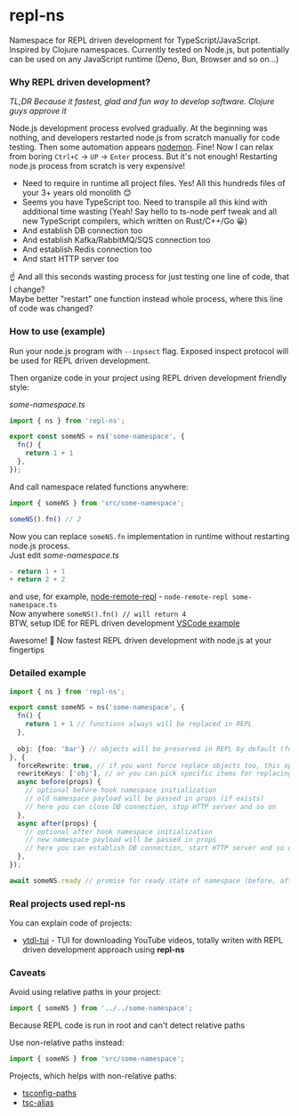 # repl-ns

Namespace for REPL driven development for TypeScript/JavaScript. 
Inspired by Clojure namespaces.
Currently tested on Node.js, but potentially can be used on any JavaScript runtime (Deno, Bun, Browser and so on...)

### Why REPL driven development?

*TL;DR Because it fastest, glad and fun way to develop software. Clojure guys approve it*

Node.js development process evolved gradually. At the beginning was nothing, and developers restarted node.js from scratch manually for code testing.
Then some automation appears [nodemon](https://nodemon.io/). Fine! Now I can relax from boring `Ctrl+C` -> `UP` -> `Enter` process. But it's not enough! Restarting node.js process from scratch is very expensive! 
* Need to require in runtime all project files. Yes! All this hundreds files of your 3+ years old monolith 😊
* Seems you have TypeScript too. Need to transpile all this kind with additional time wasting (Yeah! Say hello to ts-node perf tweak and all new TypeScript compilers, which written on Rust/C++/Go 😀)
* And establish DB connection too
* And establish Kafka/RabbitMQ/SQS connection too
* And establish Redis connection too
* And start HTTP server too

☝️ And all this seconds wasting process for just testing one line of code, that I change?<br/>
Maybe better "restart" one function instead whole process, where this line of code was changed?

### How to use (example)

Run your node.js program with `--inpsect` flag. Exposed inspect protocol will be used for REPL driven development.

Then organize code in your project using REPL driven development friendly style:

*some-namespace.ts*

```ts
import { ns } from 'repl-ns';

export const someNS = ns('some-namespace', {
  fn() {
    return 1 + 1
  },
});
```

And call namespace related functions anywhere:

```ts
import { someNS } from 'src/some-namespace';

someNS().fn() // 2
```

Now you can replace `someNS.fn` implementation in runtime without restarting node.js process. <br/>
Just edit *some-namespace.ts*

```ts
- return 1 + 1
+ return 2 + 2
```

and use, for example, [node-remote-repl](https://github.com/darky/node-remote-repl) - `node-remote-repl some-namespace.ts`<br/>
Now anywhere `someNS().fn() // will return 4`<br/>
BTW, setup IDE for REPL driven development [VSCode example](https://github.com/darky/node-remote-repl#integration-with-ide)

Awesome! 🦄 Now fastest REPL driven development with node.js at your fingertips 

### Detailed example

```ts
import { ns } from 'repl-ns';

export const someNS = ns('some-namespace', {
  fn() {
    return 1 + 1 // functions always will be replaced in REPL
  },
  
  obj: {foo: 'bar'} // objects will be preserved in REPL by default (for stateful)
}, {
  forceRewrite: true, // if you want force replace objects too, this option will be helpful
  rewriteKeys: ['obj'], // or you can pick specific items for replacing
  async before(props) {
    // optional before hook namespace initialization
    // old namespace payload will be passed in props (if exists)
    // here you can close DB connection, stop HTTP server and so on
  },
  async after(props) {
    // optional after hook namespace initialization
    // new namespace payload will be passed in props
    // here you can establish DB connection, start HTTP server and so on
  },
});

await someNS.ready // promise for ready state of namespace (before, after hooks executed yet)
```

### Real projects used repl-ns

You can explain code of projects:

* [ytdl-tui](https://github.com/darky/ytdl-tui) - TUI for downloading YouTube videos, totally writen with REPL driven development approach using **repl-ns**

### Caveats

Avoid using relative paths in your project:

```ts
import { someNS } from '../../some-namespace';
```

Because REPL code is run in root and can't detect relative paths

Use non-relative paths instead:

```ts
import { someNS } from 'src/some-namespace';
```

Projects, which helps with non-relative paths:
* [tsconfig-paths](https://github.com/dividab/tsconfig-paths)
* [tsc-alias](https://github.com/justkey007/tsc-alias)
